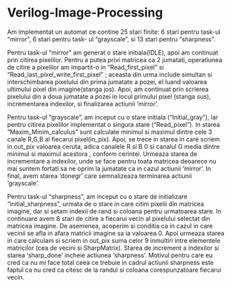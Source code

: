 # Verilog-Image-Processing
Am implementat un automat ce contine 25 stari finite: 6 stari pentru task-ul “mirror”, 6 stari pentru task-
ul “grayscale”, si 13 stari pentru “sharpness”. 

 

Pentru task-ul “mirror” am generat o stare initiala(IDLE), apoi am continuat prin citirea pixelilor. Pentru a 
putea privi matricea ca 2 jumatati, operatiunea de citire a pixelilor am impartit-o in  “Read_first_pixel” si 
“Read_last_pixel_write_first_pixel” ; aceasta din urma include simultan si interschimbarea pixelului din 
prima jumatate a pozei, el luand valoarea ultimului pixel din imagine(stanga jos). Apoi, am continuat prin 
scrierea pixelului din a doua jumatate a pozei in locul primului pixel (stanga sus), incrementarea indexilor, 
si finalizarea actiunii ‘mirror’.  

 

Pentru task-ul “grayscale”, am inceput cu o stare initiala (“Initial_gray”), iar pentru citirea pixelilor 
implementat o singura stare (“Read_pixel”). In starea “Maxim_Minim_calculus” sunt calculate minimul si 
maximul dintre cele 3 canale R,G,B al fiecarui pixel(in_pix). Apoi, se trece in starea in care scriem in 
out_pix valoarea ceruta, adica canalele R si B 0 si canalul G media dintre minimul si maximul acestora , 
conform cerintei. Urmeaza starea de incrementare a indexilor, unde se face pentru toata matricea 
deoarece nu mai suntem fortati sa ne oprim la jumatate ca in cazul actiunii ‘mirror’. In final, avem starea 
‘donegr’ care semnalizeaza terminarea actiunii ‘grayscale’. 

 

Pentru task-ul “sharpness”, am inceput cu o stare de initializare “initial_sharpness”, urmata de o stare in 
care citim pixelii din matricea imagine, dar si setam indexii de rand si coloana pentru urmatoarea stare. 
In continuare avem 8 stari de citire a fiecarui vecin al pixelului selectat din matricea imagine. De 
asemenea, acoperim si conditia ca in cazul in care vecinii se afla in afara matricii imagine sa ia valoarea 0. 
Apoi urmeaza starea in care calculam si scriem in out_pix suma celor 9 inmultiri intre elementele 
matricilor (cea de vecini si SharpMatrix). Starea de increment a indexilor si starea ‘sharp_done’ incheie 
actiunea ‘sharpness’. Motivul pentru care eu cred ca nu mi face total ceea ce trebuie in cadrul actiunii 
sharpness este faptul ca nu cred ca citesc de la randul si coloana corespunzatoare fiecarui vecin. 

